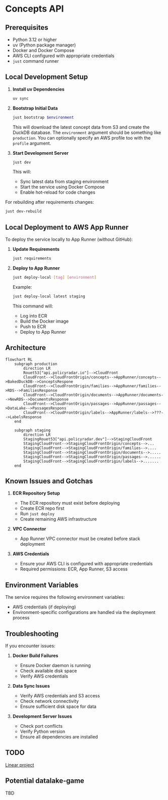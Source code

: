 # Concepts API

## Prerequisites

- Python 3.12 or higher
- uv (Python package manager)
- Docker and Docker Compose
- AWS CLI configured with appropriate credentials
- `just` command runner

## Local Development Setup

1. **Install uv Dependencies**

   ```bash
   uv sync
   ```

2. **Bootstrap Initial Data**

   ```bash
   just bootstrap $environment
   ```

   This will download the latest concept data from S3 and create the DuckDB
   database. The `environment` argument should be something like `production`.
   You can optionally specify an AWS profile too with the `profile` argument.

3. **Start Development Server**

   ```bash
   just dev
   ```

   This will:

   - Sync latest data from staging environment
   - Start the service using Docker Compose
   - Enable hot-reload for code changes

For rebuilding after requirements changes:

```bash
just dev-rebuild
```

## Local Deployment to AWS App Runner

To deploy the service locally to App Runner (without GitHub):

1. **Update Requirements**

   ```bash
   just requirements
   ```

2. **Deploy to App Runner**

   ```bash
   just deploy-local [tag] [environment]
   ```

   Example:

   ```bash
   just deploy-local latest staging
   ```

   This command will:

   - Log into ECR
   - Build the Docker image
   - Push to ECR
   - Deploy to App Runner

## Architecture

```mermaid
flowchart RL
    subgraph production
        direction LR
        Rouet53["api.policyradar.io"]-->CloudFront
        CloudFront-->CloudFrontOrigin/concepts-->AppRunner/concepts-->BakedDuckDB-->ConceptsRespone
        CloudFront-->CloudFrontOrigin/families-->AppRunner/families-->RDS-->FamiliesResponse
        CloudFront-->CloudFrontOrigin/documents-->AppRunner/documents-->NewRDS-->DocumentsResponse
        CloudFront-->CloudFrontOrigin/passages-->AppRunner/passages-->DataLake-->PassagesRespons
        CloudFront-->CloudFrontOrigin/labels-->AppRunner/labels-->???-->LabelsResponse
    end

    subgraph staging
        direction LR
        StagingRouet53["api.policyradar.dev"]-->StagingCloudFront
        StagingCloudFront-->StagingCloudFrontOrigin/concepts-->...
        StagingCloudFront-->StagingCloudFrontOrigin/families-->....
        StagingCloudFront-->StagingCloudFrontOrigin/documents-->.....
        StagingCloudFront-->StagingCloudFrontOrigin/passages-->......
        StagingCloudFront-->StagingCloudFrontOrigin/labels-->.......
    end
```

## Known Issues and Gotchas

1. **ECR Repository Setup**

   - The ECR repository must exist before deploying
   - Create ECR repo first
   - Run `just deploy`
   - Create remaining AWS infrastructure

2. **VPC Connector**

   - App Runner VPC connector must be created before stack deployment

3. **AWS Credentials**
   - Ensure your AWS CLI is configured with appropriate credentials
   - Required permissions: ECR, App Runner, S3 access

## Environment Variables

The service requires the following environment variables:

- AWS credentials (if deploying)
- Environment-specific configurations are handled via the deployment process

## Troubleshooting

If you encounter issues:

1. **Docker Build Failures**

   - Ensure Docker daemon is running
   - Check available disk space
   - Verify AWS credentials

2. **Data Sync Issues**

   - Verify AWS credentials and S3 access
   - Check network connectivity
   - Ensure sufficient disk space for data

3. **Development Server Issues**
   - Check port conflicts
   - Verify Python version
   - Ensure all dependencies are installed

## TODO

[Linear project](https://linear.app/climate-policy-radar/project/isolate-services-within-navigator-backend-abeb5f150aa4/issues)

## Potential datalake-game

TBD
